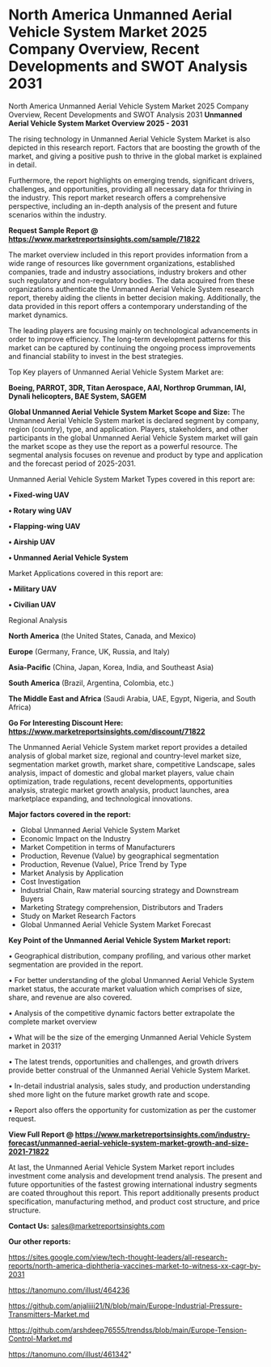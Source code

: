 # North America Unmanned Aerial Vehicle System Market 2025 Company Overview, Recent Developments and SWOT Analysis 2031
North America Unmanned Aerial Vehicle System Market 2025 Company Overview, Recent Developments and SWOT Analysis 2031
<Strong> Unmanned Aerial Vehicle System Market Overview 2025 - 2031</strong>

The rising technology in Unmanned Aerial Vehicle System Market is also depicted in this research report. Factors that are boosting the growth of the market, and giving a positive push to thrive in the global market is explained in detail.

Furthermore, the report highlights on emerging trends, significant drivers, challenges, and opportunities, providing all necessary data for thriving in the industry. This report market research offers a comprehensive perspective, including an in-depth analysis of the present and future scenarios within the industry.

<strong>Request Sample Report @ <a href=https://www.marketreportsinsights.com/sample/71822>https://www.marketreportsinsights.com/sample/71822</a></strong>

The market overview included in this report provides information from a wide range of resources like government organizations, established companies, trade and industry associations, industry brokers and other such regulatory and non-regulatory bodies. The data acquired from these organizations authenticate the Unmanned Aerial Vehicle System research report, thereby aiding the clients in better decision making. Additionally, the data provided in this report offers a contemporary understanding of the market dynamics.

The leading players are focusing mainly on technological advancements in order to improve efficiency. The long-term development patterns for this market can be captured by continuing the ongoing process improvements and financial stability to invest in the best strategies.

Top Key players of Unmanned Aerial Vehicle System Market are:

<strong>Boeing, PARROT, 3DR, Titan Aerospace, AAI, Northrop Grumman, IAI, Dynali helicopters, BAE System, SAGEM</strong>

<strong><b>Global Unmanned Aerial Vehicle System Market Scope and Size:</b></strong>
The Unmanned Aerial Vehicle System market is declared segment by company, region (country), type, and application. Players, stakeholders, and other participants in the global Unmanned Aerial Vehicle System market will gain the market scope as they use the report as a powerful resource. The segmental analysis focuses on revenue and product by type and application and the forecast period of 2025-2031.

Unmanned Aerial Vehicle System Market Types covered in this report are:

<strong>• Fixed-wing UAV

• Rotary wing UAV

• Flapping-wing UAV

• Airship UAV

• Unmanned Aerial Vehicle System</strong>

Market Applications covered in this report are:

<strong>• Military UAV

• Civilian UAV</strong> 

Regional Analysis

<strong>North America</strong> (the United States, Canada, and Mexico)

<strong>Europe</strong> (Germany, France, UK, Russia, and Italy)

<strong>Asia-Pacific</strong> (China, Japan, Korea, India, and Southeast Asia)

<strong>South America</strong> (Brazil, Argentina, Colombia, etc.)

<strong>The Middle East and Africa</strong> (Saudi Arabia, UAE, Egypt, Nigeria, and South Africa)

<strong>Go For Interesting Discount Here: <a href=https://www.marketreportsinsights.com/discount/71822>https://www.marketreportsinsights.com/discount/71822</a></strong>

The Unmanned Aerial Vehicle System market report provides a detailed analysis of global market size, regional and country-level market size, segmentation market growth, market share, competitive Landscape, sales analysis, impact of domestic and global market players, value chain optimization, trade regulations, recent developments, opportunities analysis, strategic market growth analysis, product launches, area marketplace expanding, and technological innovations.

<strong><b>Major factors covered in the report:</b></strong>
<ul>
  <li>Global Unmanned Aerial Vehicle System Market </li>
  <li>Economic Impact on the Industry</li>
  <li>Market Competition in terms of Manufacturers</li>
  <li>Production, Revenue (Value) by geographical segmentation</li>
  <li>Production, Revenue (Value), Price Trend by Type</li>
  <li>Market Analysis by Application</li>
  <li>Cost Investigation</li>
  <li>Industrial Chain, Raw material sourcing strategy and Downstream Buyers</li>
  <li>Marketing Strategy comprehension, Distributors and Traders</li>
  <li>Study on Market Research Factors</li>
  <li>Global Unmanned Aerial Vehicle System Market Forecast</li>
</ul>

<strong><b>Key Point of the Unmanned Aerial Vehicle System Market report:</b></strong>

• Geographical distribution, company profiling, and various other market segmentation are provided in the report.

• For better understanding of the global Unmanned Aerial Vehicle System market status, the accurate market valuation which comprises of size, share, and revenue are also covered.

• Analysis of the competitive dynamic factors better extrapolate the complete market overview

• What will be the size of the emerging Unmanned Aerial Vehicle System market in 2031?

• The latest trends, opportunities and challenges, and growth drivers provide better construal of the Unmanned Aerial Vehicle System Market.

• In-detail industrial analysis, sales study, and production understanding shed more light on the future market growth rate and scope.

• Report also offers the opportunity for customization as per the customer request.

<strong><b>View Full Report @ <a href=https://www.marketreportsinsights.com/industry-forecast/unmanned-aerial-vehicle-system-market-growth-and-size-2021-71822>https://www.marketreportsinsights.com/industry-forecast/unmanned-aerial-vehicle-system-market-growth-and-size-2021-71822</a></b></strong>


At last, the Unmanned Aerial Vehicle System Market report includes investment come analysis and development trend analysis. The present and future opportunities of the fastest growing international industry segments are coated throughout this report. This report additionally presents product specification, manufacturing method, and product cost structure, and price structure.

<strong>Contact Us:</strong>
sales@marketreportsinsights.com

<strong>Our other reports:</strong>

<a href=https://sites.google.com/view/tech-thought-leaders/all-research-reports/north-america-diphtheria-vaccines-market-to-witness-xx-cagr-by-2031>https://sites.google.com/view/tech-thought-leaders/all-research-reports/north-america-diphtheria-vaccines-market-to-witness-xx-cagr-by-2031</a>

<a href=https://tanomuno.com/illust/464236>https://tanomuno.com/illust/464236</a>

<a href=https://github.com/anjaliiii21/N/blob/main/Europe-Industrial-Pressure-Transmitters-Market.md>https://github.com/anjaliiii21/N/blob/main/Europe-Industrial-Pressure-Transmitters-Market.md</a>

<a href=https://github.com/arshdeep76555/trendss/blob/main/Europe-Tension-Control-Market.md>https://github.com/arshdeep76555/trendss/blob/main/Europe-Tension-Control-Market.md</a>

<a href=https://tanomuno.com/illust/461342>https://tanomuno.com/illust/461342</a>"
